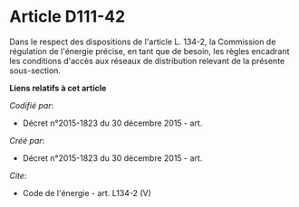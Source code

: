 # Article D111-42

Dans le respect des dispositions de l'article L. 134-2, la Commission de régulation de l'énergie précise, en tant que de
besoin, les règles encadrant les conditions d'accès aux réseaux de distribution relevant de la présente sous-section.

**Liens relatifs à cet article**

_Codifié par_:

  - Décret n°2015-1823 du 30 décembre 2015 - art.

_Créé par_:

  - Décret n°2015-1823 du 30 décembre 2015 - art.

_Cite_:

  - Code de l'énergie - art. L134-2 (V)

